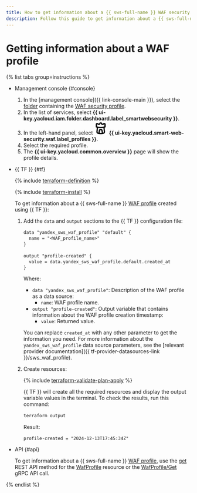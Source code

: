 ```yaml
---
title: How to get information about a {{ sws-full-name }} WAF security profile
description: Follow this guide to get information about a {{ sws-full-name }} WAF security profile.
---
```


# Getting information about a WAF profile

{% list tabs group=instructions %}

- Management console {#console}

  1. In the [management console]({{ link-console-main }}), select the [folder](../../resource-manager/concepts/resources-hierarchy.md#folder) containing the [WAF security profile](../concepts/waf.md).
  1. In the list of services, select **{{ ui-key.yacloud.iam.folder.dashboard.label_smartwebsecurity }}**.
  1. In the left-hand panel, select ![image](../../_assets/smartwebsecurity/waf.svg) **{{ ui-key.yacloud.smart-web-security.waf.label_profiles }}**.
  1. Select the required profile.
  1. The **{{ ui-key.yacloud.common.overview }}** page will show the profile details.

- {{ TF }} {#tf}

  {% include [terraform-definition](../../_tutorials/_tutorials_includes/terraform-definition.md) %}

  {% include [terraform-install](../../_includes/terraform-install.md) %}

  To get information about a {{ sws-full-name }} [WAF profile](../concepts/waf.md) created using {{ TF }}:

  1. Add the `data` and `output` sections to the {{ TF }} configuration file:

     ```hcl
     data "yandex_sws_waf_profile" "default" {
       name = "<WAF_profile_name>"
     }

     output "profile-created" {
       value = data.yandex_sws_waf_profile.default.created_at
     }
     ```

     Where:
     * `data "yandex_sws_waf_profile"`: Description of the WAF profile as a data source:
       * `name`: WAF profile name.
     * `output "profile-created"`: Output variable that contains information about the WAF profile creation timestamp:
       * `value`: Returned value.

     You can replace `created_at` with any other parameter to get the information you need. For more information about the `yandex_sws_waf_profile` data source parameters, see the [relevant provider documentation]({{ tf-provider-datasources-link }}/sws_waf_profile).

  1. Create resources:

     {% include [terraform-validate-plan-apply](../../_tutorials/_tutorials_includes/terraform-validate-plan-apply.md) %}

     {{ TF }} will create all the required resources and display the output variable values in the terminal. To check the results, run this command:

     ```bash
     terraform output
     ```

     Result:

     ```text
     profile-created = "2024-12-13T17:45:34Z"
     ```

- API {#api}

  To get information about a {{ sws-full-name }} [WAF profile](../concepts/waf.md), use the [get](../waf/api-ref/WafProfile/get.md) REST API method for the [WafProfile](../waf/api-ref/WafProfile/index.md) resource or the [WafProfile/Get](../waf/api-ref/grpc/WafProfile/get.md) gRPC API call.

{% endlist %}